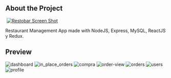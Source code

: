 <!-- PROJECT LOGO -->
<!-- <br />
<p align="center">
 <a href="https://github.com/matias-rivera/restobar/">
    <img src="./logo.png" alt="Logo" width="80" height="80">
  </a>

  <h3 align="center">RESTOBAR</h3>

  <p align="center">
    Restaurant Management App.
    <br />
    <br />
  </p>
</p>

TABLE OF CONTENTS >
<details open="open">
  <summary>Table of Contents</summary>
  <ol>
    <li>
      <a href="#about-the-project">About The Project</a>
      <ul>
        <li><a href="#built-with">Built With</a></li>
      </ul>
    </li>
    <li>
      <a href="#getting-started">Getting Started</a>
      <ul>
         <li><a href="#installation">Installation</a></li>
        <li><a href="#run-with-docker">Run with Docker</a></li>
      </ul>
    </li>
    <li><a href="#license">License</a></li>
    <li><a href="#contact">Contact</a></li>
    <li><a href="#acknowledgements">Acknowledgements</a></li>
    <li><a href="#preview">Preview</a></li>
  </ol>
</details>

 ABOUT THE PROJECT -->

## About the Project

![]()
[![Restobar Screen Shot](https://i.ibb.co/YZStk7w/restobar.png)](https://restobar-example.herokuapp.com/)

Restaurant Management App made with NodeJS, Express, MySQL, ReactJS y Redux.

<!--
### Built With

-   [ReactJS](https://es.reactjs.org/)
-   [Express](https://expressjs.com/es/)
-   [NodeJS](https://nodejs.org/es/)
-   [Redux](https://redux.js.org/)
-   [Sequelize](https://sequelize.org/)
-   [MySQL](https://www.mysql.com/)
-   [AdminLTE](https://adminlte.io/)

<!-- GETTING STARTED 

## Getting Started

There are two ways to start this project. The first one which needs some configuration and the easy one, with docker.

### Installation

1. Clone the repo

    ```sh
    git clone https://github.com/matias-rivera/restobar.git
    ```

2. You will need to install a [Mysql Server](https://www.mysql.com/), i think that [WAMP](https://www.wampserver.com/en/) is an easy tool to get started. Then create a database.

3. Go to "backend", install the dependencies.

    ```sh
    npm install
    ```

    Open ".env.example", set the database variables, then change the file name to ".env"

    ```
     NODE_ENV=development
     PORT=5000
     JWT_SECRET=[YOUR SECRET]
     DB_USER=[DATABASE USER]
     DB_NAME=[DATABASE NAME]
     DB_PASSWORD=[DATABASE PASSWORD]
     DB_HOST=[DATABASE HOST]
     DB_DIALECT=mysql
    ```

    Fill the database. These commands will make the work. The first one creates the structure, the second fills the database with some initial data.

    ```sh
        npx sequelize-cli db:migrate
        npx sequelize-cli db:seed:all
    ```

4. RUN
    ```sh
    npm run dev
    ```
5. Now, go to "frontend". Install the dependencies
    ```sh
    npm install
    ```
    You will need to set a proxy, open package.json and write this. More information about proxies [here](https://create-react-app.dev/docs/proxying-api-requests-in-development/).
    ```sh
    "proxy": "http://localhost:5000"
    ```
6. RUN
    ```sh
    npm start
    ```

### Run with Docker

1. Install [Docker](https://www.docker.com/). More information [here](https://docs.docker.com/desktop/windows/install/).

2. Clone the repo

    ```sh
    git clone https://github.com/matias-rivera/restobar.git
    ```

3. Run Docker compose
    ```sh
    docker-compose up --build
    ```
4. It should start at "localhost:3000".



<!-- ACKNOWLEDGEMENTS 

## Acknowledgements

-   [express-async-handler](https://github.com/Abazhenov/express-async-handler)
-   [express-validator](https://express-validator.github.io/docs/)
-   [jsonwebtoken](https://github.com/auth0/node-jsonwebtoken)
-   [multer](https://github.com/expressjs/multer)
-   [nodemon](https://github.com/remy/nodemon)
-   [bcrypt](https://github.com/kelektiv/node.bcrypt.js)
-   [redux-thunk](https://github.com/reduxjs/redux-thunk)
-   [axios](https://github.com/axios/axios)
-   [font awesome](https://fontawesome.com)
-   [create-react-app](https://github.com/facebook/create-react-app)

<!-- PREVIEW -->

## Preview

![dashboard](https://i.ibb.co/YZStk7w/restobar.png)
![in_place_orders](https://i.ibb.co/HhmMpwP/inplace.png)
![compra](https://i.ibb.co/0mSLtW4/COMPRA.png)
![order-view](https://i.ibb.co/8sWPrVM/EDIT-ORDER.png)
![orders](https://i.ibb.co/XkCXXct/ORDENES.png)
![users](https://i.ibb.co/cDWsgw7/USERS.png)
![profile](https://i.ibb.co/CBPjKFg/profile.png)
